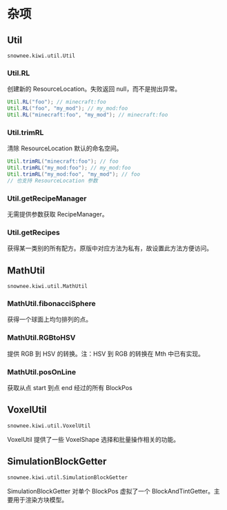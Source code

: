 # 杂项

## Util

`snownee.kiwi.util.Util`

### Util.RL

创建新的 ResourceLocation。失败返回 null，而不是抛出异常。

```java
Util.RL("foo"); // minecraft:foo
Util.RL("foo", "my_mod"); // my_mod:foo
Util.RL("minecraft:foo", "my_mod"); // minecraft:foo
```

### Util.trimRL

清除 ResourceLocation 默认的命名空间。

```java
Util.trimRL("minecraft:foo"); // foo
Util.trimRL("my_mod:foo"); // my_mod:foo
Util.trimRL("my_mod:foo", "my_mod"); // foo
// 也支持 ResourceLocation 参数
```

### Util.getRecipeManager

无需提供参数获取 RecipeManager。

### Util.getRecipes

获得某一类别的所有配方。原版中对应方法为私有，故设置此方法方便访问。

## MathUtil

`snownee.kiwi.util.MathUtil`

### MathUtil.fibonacciSphere

获得一个球面上均匀排列的点。

### MathUtil.RGBtoHSV

提供 RGB 到 HSV 的转换。注：HSV 到 RGB 的转换在 Mth 中已有实现。

### MathUtil.posOnLine

获取从点 start 到点 end 经过的所有 BlockPos

## VoxelUtil

`snownee.kiwi.util.VoxelUtil`

VoxelUtil 提供了一些 VoxelShape 选择和批量操作相关的功能。

## SimulationBlockGetter

`snownee.kiwi.util.SimulationBlockGetter`

SimulationBlockGetter 对单个 BlockPos 虚拟了一个 BlockAndTintGetter。主要用于渲染方块模型。